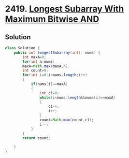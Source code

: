 # 2419. [Longest Subarray With Maximum Bitwise AND](https://leetcode.com/problems/longest-subarray-with-maximum-bitwise-and/description/?envType=daily-question&envId=2025-07-30)

## Solution

```java
class Solution {
    public int longestSubarray(int[] nums) {
        int maxA=0;
        for(int n:nums)
        maxA=Math.max(maxA,n);
        int count=0;
        for(int i=0;i<nums.length;i++)
        {
            if(nums[i]==maxA)
            {
                int c1=0;
                while(i<nums.length&&nums[i]==maxA)
                {
                    c1++;
                    i++;
                }
                count=Math.max(count,c1);
                i--;
            }
        }
        return count;
        
    }
}
```
